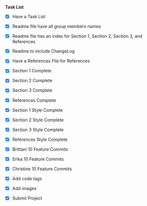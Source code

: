 **Task List**

- [x] Have a Task List
- [x] Readme file have all group members names
- [x] Readme file has an index for Section 1, Section 2, Section 3, and References 
- [x] Readme to include ChangeLog
- [x] Have a References File for References
- [x] Section 1 Complete
- [x] Section 2 Complete
- [x] Section 3 Complete
- [x] References Complete 
- [x] Section 1 Style Complete
- [x] Section 2 Style Complete
- [x] Section 3 Style Complete
- [x] References Style Complete
- [x] Brittani 10 Feature Commits
- [x] Erika 10 Feature Commits
- [x] Christine 10 Feature Commits
- [x] Add code tags
- [x] Add images
- [x] Submit Project

